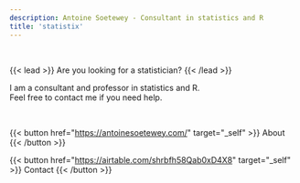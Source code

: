 ```yaml
---
description: Antoine Soetewey - Consultant in statistics and R
title: 'statistix'
---
```


<br>

{{< lead >}}
Are you looking for a statistician?
{{< /lead >}}

I am a consultant and professor in statistics and R.
<br> Feel free to contact me if you need help.

<br>

{{< button href="https://antoinesoetewey.com/" target="_self" >}}
About
{{< /button >}}

{{< button href="https://airtable.com/shrbfh58Qab0xD4X8" target="_self" >}}
Contact
{{< /button >}}